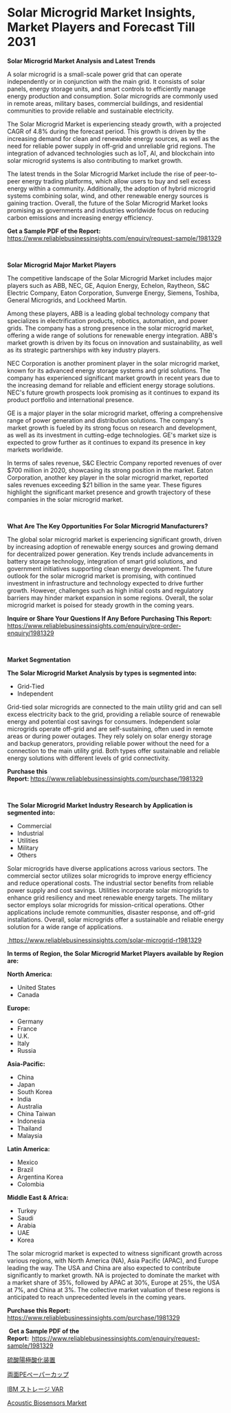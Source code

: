 <p><h1>Solar Microgrid Market Insights, Market Players and Forecast Till 2031</h1></p><p><strong>Solar Microgrid Market Analysis and Latest Trends</strong></p>
<p><p>A solar microgrid is a small-scale power grid that can operate independently or in conjunction with the main grid. It consists of solar panels, energy storage units, and smart controls to efficiently manage energy production and consumption. Solar microgrids are commonly used in remote areas, military bases, commercial buildings, and residential communities to provide reliable and sustainable electricity.</p><p>The Solar Microgrid Market is experiencing steady growth, with a projected CAGR of 4.8% during the forecast period. This growth is driven by the increasing demand for clean and renewable energy sources, as well as the need for reliable power supply in off-grid and unreliable grid regions. The integration of advanced technologies such as IoT, AI, and blockchain into solar microgrid systems is also contributing to market growth.</p><p>The latest trends in the Solar Microgrid Market include the rise of peer-to-peer energy trading platforms, which allow users to buy and sell excess energy within a community. Additionally, the adoption of hybrid microgrid systems combining solar, wind, and other renewable energy sources is gaining traction. Overall, the future of the Solar Microgrid Market looks promising as governments and industries worldwide focus on reducing carbon emissions and increasing energy efficiency.</p></p>
<p><strong>Get a Sample PDF of the Report:&nbsp;</strong> <a href="https://www.reliablebusinessinsights.com/enquiry/request-sample/1981329">https://www.reliablebusinessinsights.com/enquiry/request-sample/1981329</a></p>
<p>&nbsp;</p>
<p><strong>Solar Microgrid Major Market Players</strong></p>
<p><p>The competitive landscape of the Solar Microgrid Market includes major players such as ABB, NEC, GE, Aquion Energy, Echelon, Raytheon, S&C Electric Company, Eaton Corporation, Sunverge Energy, Siemens, Toshiba, General Microgrids, and Lockheed Martin.</p><p>Among these players, ABB is a leading global technology company that specializes in electrification products, robotics, automation, and power grids. The company has a strong presence in the solar microgrid market, offering a wide range of solutions for renewable energy integration. ABB's market growth is driven by its focus on innovation and sustainability, as well as its strategic partnerships with key industry players.</p><p>NEC Corporation is another prominent player in the solar microgrid market, known for its advanced energy storage systems and grid solutions. The company has experienced significant market growth in recent years due to the increasing demand for reliable and efficient energy storage solutions. NEC's future growth prospects look promising as it continues to expand its product portfolio and international presence.</p><p>GE is a major player in the solar microgrid market, offering a comprehensive range of power generation and distribution solutions. The company's market growth is fueled by its strong focus on research and development, as well as its investment in cutting-edge technologies. GE's market size is expected to grow further as it continues to expand its presence in key markets worldwide.</p><p>In terms of sales revenue, S&C Electric Company reported revenues of over $700 million in 2020, showcasing its strong position in the market. Eaton Corporation, another key player in the solar microgrid market, reported sales revenues exceeding $21 billion in the same year. These figures highlight the significant market presence and growth trajectory of these companies in the solar microgrid market.</p></p>
<p>&nbsp;</p>
<p><strong>What Are The Key Opportunities For Solar Microgrid Manufacturers?</strong></p>
<p><p>The global solar microgrid market is experiencing significant growth, driven by increasing adoption of renewable energy sources and growing demand for decentralized power generation. Key trends include advancements in battery storage technology, integration of smart grid solutions, and government initiatives supporting clean energy development. The future outlook for the solar microgrid market is promising, with continued investment in infrastructure and technology expected to drive further growth. However, challenges such as high initial costs and regulatory barriers may hinder market expansion in some regions. Overall, the solar microgrid market is poised for steady growth in the coming years.</p></p>
<p><strong>Inquire or Share Your Questions If Any Before Purchasing This Report:</strong> <a href="https://www.reliablebusinessinsights.com/enquiry/pre-order-enquiry/1981329">https://www.reliablebusinessinsights.com/enquiry/pre-order-enquiry/1981329</a></p>
<p>&nbsp;</p>
<p><strong>Market Segmentation</strong></p>
<p><strong>The Solar Microgrid Market Analysis by types is segmented into:</strong></p>
<p><ul><li>Grid-Tied</li><li>Independent</li></ul></p>
<p><p>Grid-tied solar microgrids are connected to the main utility grid and can sell excess electricity back to the grid, providing a reliable source of renewable energy and potential cost savings for consumers. Independent solar microgrids operate off-grid and are self-sustaining, often used in remote areas or during power outages. They rely solely on solar energy storage and backup generators, providing reliable power without the need for a connection to the main utility grid. Both types offer sustainable and reliable energy solutions with different levels of grid connectivity.</p></p>
<p><strong>Purchase this Report:&nbsp;</strong><a href="https://www.reliablebusinessinsights.com/purchase/1981329">https://www.reliablebusinessinsights.com/purchase/1981329</a></p>
<p>&nbsp;</p>
<p><strong>The Solar Microgrid Market Industry Research by Application is segmented into:</strong></p>
<p><ul><li>Commercial</li><li>Industrial</li><li>Utilities</li><li>Military</li><li>Others</li></ul></p>
<p><p>Solar microgrids have diverse applications across various sectors. The commercial sector utilizes solar microgrids to improve energy efficiency and reduce operational costs. The industrial sector benefits from reliable power supply and cost savings. Utilities incorporate solar microgrids to enhance grid resiliency and meet renewable energy targets. The military sector employs solar microgrids for mission-critical operations. Other applications include remote communities, disaster response, and off-grid installations. Overall, solar microgrids offer a sustainable and reliable energy solution for a wide range of applications.</p></p>
<p><a href="https://www.reliablebusinessinsights.com/solar-microgrid-r1981329">&nbsp;https://www.reliablebusinessinsights.com/solar-microgrid-r1981329</a></p>
<p><strong>In terms of Region, the Solar Microgrid Market Players available by Region are:</strong></p>
<p>
    <p> <strong> North America: </strong>
        <ul>
            <li>United States</li>
            <li>Canada</li>
        </ul>
        </p> 
    <p> <strong> Europe: </strong>
        <ul>
            <li>Germany</li>
            <li>France</li>
            <li>U.K.</li>
            <li>Italy</li>
            <li>Russia</li>
        </ul>
        </p> 
    <p> <strong> Asia-Pacific: </strong>
        <ul>
            <li>China</li>
            <li>Japan</li>
            <li>South Korea</li>
            <li>India</li>
            <li>Australia</li>
            <li>China Taiwan</li>
            <li>Indonesia</li>
            <li>Thailand</li>
            <li>Malaysia</li>
        </ul>
        </p> 
    <p> <strong> Latin America: </strong>
        <ul>
            <li>Mexico</li>
            <li>Brazil</li>
            <li>Argentina Korea</li>
            <li>Colombia</li>
        </ul>
        </p> 
    <p> <strong> Middle East & Africa: </strong>
        <ul>
            <li>Turkey</li>
            <li>Saudi</li>
            <li>Arabia</li>
            <li>UAE</li>
            <li>Korea</li>
        </ul>
    </p>
    </p>
<p><p>The solar microgrid market is expected to witness significant growth across various regions, with North America (NA), Asia Pacific (APAC), and Europe leading the way. The USA and China are also expected to contribute significantly to market growth. NA is projected to dominate the market with a market share of 35%, followed by APAC at 30%, Europe at 25%, the USA at 7%, and China at 3%. The collective market valuation of these regions is anticipated to reach unprecedented levels in the coming years.</p></p>
<p><strong>Purchase this Report: </strong><a href="https://www.reliablebusinessinsights.com/purchase/1981329">https://www.reliablebusinessinsights.com/purchase/1981329</a></p>
<p>&nbsp;<strong>Get a Sample PDF of the Report:&nbsp;&nbsp;</strong><a href="https://www.reliablebusinessinsights.com/enquiry/request-sample/1981329">https://www.reliablebusinessinsights.com/enquiry/request-sample/1981329</a></p>
<p><strong></strong></p>
<p><p><a href="https://medium.com/@hugofirst21/%E3%82%B0%E3%83%AD%E3%83%BC%E3%83%90%E3%83%AB%E7%A1%AB%E9%85%B8%E3%82%A2%E3%83%AB%E3%83%9F%E9%99%BD%E6%A5%B5%E9%85%B8%E5%8C%96%E8%A3%85%E7%BD%AE%E5%B8%82%E5%A0%B4%E3%81%AE%E7%B7%8F%E5%90%88%E5%88%86%E6%9E%90-%E6%88%90%E9%95%B7%E5%82%BE%E5%90%91%E3%81%8A%E3%82%88%E3%81%B3%E5%B8%82%E5%A0%B4%E4%BA%88%E6%B8%AC-2024%E5%B9%B4-2031%E5%B9%B4-4b2058e55120">硫酸陽極酸化装置</a></p><p><a href="https://github.com/AaronVargas43/Market-Research-Report-List-2/blob/main/3977163149496.md">両面PEペーパーカップ</a></p><p><a href="https://medium.com/@kelscdowell78456/ibm%E3%82%B9%E3%83%88%E3%83%AC%E3%83%BC%E3%82%B8vars%E5%B8%82%E5%A0%B4%E3%81%AE%E3%83%88%E3%83%AC%E3%83%B3%E3%83%89%E3%81%A8%E5%88%86%E6%9E%90-%E5%B0%86%E6%9D%A5%E3%81%AE%E6%88%90%E9%95%B7%E3%81%AE%E6%A9%9F%E4%BC%9A%E3%81%A8%E8%AA%B2%E9%A1%8C-2024%E5%B9%B4-2031%E5%B9%B4-f35c30482470">IBM ストレージ VAR</a></p><p><a href="https://github.com/zmnbyevx75/Market-Research-Report-List-1/blob/main/acoustic-biosensors-market.md">Acoustic Biosensors Market</a></p></p>